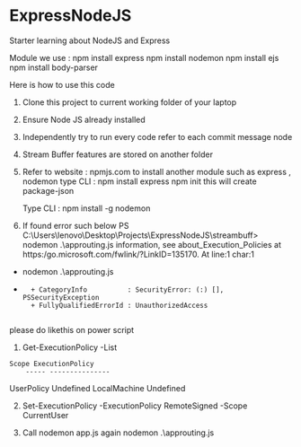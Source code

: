 # ExpressNodeJS
Starter learning about NodeJS and Express

Module we use :
  npm install express
  npm install nodemon
  npm install ejs
  npm install body-parser


Here is how to use this code
1. Clone this project to current working folder of your laptop
2. Ensure Node JS already installed
3. Independently try to run every code refer to each commit message
   node <name of js>
4. Stream Buffer features are stored on another folder
5. Refer to website : npmjs.com to install another module such as express , nodemon
    type CLI : npm install express
               npm init
    this will create package-json
   
    Type CLI : npm install -g nodemon
   
7. If found error such below
   PS C:\Users\lenovo\Desktop\Projects\ExpressNodeJS\streambuff> nodemon .\approuting.js
information, see about_Execution_Policies at https:/go.microsoft.com/fwlink/?LinkID=135170.
At line:1 char:1
+ nodemon .\approuting.js
+ ~~~~~~~
    + CategoryInfo          : SecurityError: (:) [], PSSecurityException
    + FullyQualifiedErrorId : UnauthorizedAccess
   
 please do likethis on power script
   1. Get-ExecutionPolicy -List
   
    Scope ExecutionPolicy
        ----- ---------------
   UserPolicy       Undefined
 LocalMachine       Undefined
   
   2. Set-ExecutionPolicy -ExecutionPolicy RemoteSigned -Scope CurrentUser
   
 8. Call nodemon app.js again
      nodemon .\approuting.js
